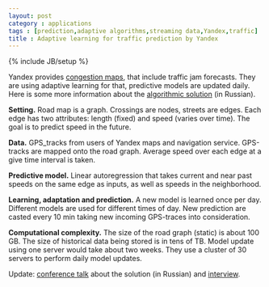 ```yaml
---
layout: post
category : applications
tags : [prediction,adaptive algorithms,streaming data,Yandex,traffic]
title : Adaptive learning for traffic prediction by Yandex
---
```

{% include JB/setup %}

Yandex provides [congestion maps](http://maps.yandex.ru/traffic), that include traffic jam forecasts. They are using adaptive learning for that, predictive models are updated daily. Here is some more information about the [algorithmic solution](http://habrahabr.ru/company/yandex/blog/153631/) (in Russian). 

**Setting.** Road map is a graph. Crossings are nodes, streets are edges. Each edge has two attributes: length (fixed) and speed (varies over time). The goal is to predict speed in the future. 

**Data.** GPS_tracks from users of Yandex maps and navigation service. GPS-tracks are mapped onto the road graph. Average speed over each edge at a give time interval is taken.

**Predictive model.** Linear autoregression that takes current and near past speeds on the same edge as inputs, as well as speeds in the neighborhood. 

**Learning, adaptation and prediction.** A new model is learned once per day. Different models are used for different times of day. New prediction are casted every 10 min taking new incoming GPS-traces into consideration. 

**Computational complexity.** The size of the road graph (static) is about 100 GB. The size of historical data being stored is in tens of TB. Model update using one server would take about two weeks. They use a cluster of 30 servers to perform daily model updates.

Update: [conference talk](http://tech.yandex.ru/events/yac/2012/talks/382/) about the solution (in Russian) and [interview](http://lenta.ru/articles/2012/12/18/yndx/).
